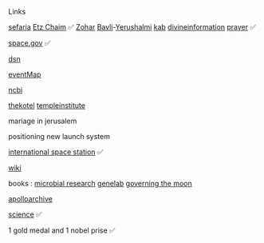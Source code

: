 Links

[sefaria](https://www.sefaria.org.il/translations/en) [Etz Chaim](https://www.sefaria.org/Sefer_Etz_Chaim?tab=contents) ✅ [Zohar](https://www.sefaria.org/Zohar?tab=contents) [Bavli](https://www.sefaria.org/texts/Talmud/Bavli)-[Yerushalmi](https://www.sefaria.org/texts/Talmud/Yerushalmi) [kab](https://www.kab.co.il/) [divineinformation](https://divineinformation.com/) [prayer](https://www.youtube.com/@RabbiMarkZ/releases) ✅

[space.gov](https://www.space.gov.il)  ✅

[dsn](https://eyes.nasa.gov/apps/dsn-now/dsn.html)

[eventMap](https://rsoe-edis.org/eventMap)

[ncbi](https://www.ncbi.nlm.nih.gov/guide/sequence-analysis/)

[thekotel](https://thekotel.org/he/) [templeinstitute](https://templeinstitute.org)

mariage in jerusalem 

positioning new launch system


[international space station](https://www.nasa.gov/wp-content/uploads/2023/05/iss-blowout-updated-view-2023-300.png) ✅

[wiki](https://github.com/melekhmashiach/melekhmashiach/wiki)

books : [microbial research](https://www.nasa.gov/wp-content/uploads/2021/10/microbial_research_2021_tagged.pdf) [genelab](https://www.nasa.gov/wp-content/uploads/2018/05/np-2017-06-020-jsc_a_researchers_guide_to_genelab-tagged_0.pdf) [governing the moon](https://www.nasa.gov/wp-content/uploads/2025/02/governing-the-moon-sp-2024-4559-ebook.pdf) 

[apolloarchive](https://apolloarchive.com/)

 [science](https://www.science.co.il/) ✅

1 gold medal and 1 nobel prise  ✅

